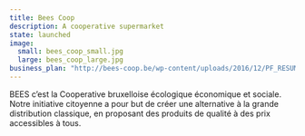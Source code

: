 ```yaml
---
title: Bees Coop
description: A cooperative supermarket
state: launched
image:
  small: bees_coop_small.jpg
  large: bees_coop_large.jpg
business_plan: "http://bees-coop.be/wp-content/uploads/2016/12/PF_RESUME.pdf"
---
```


BEES c’est la Cooperative bruxelloise écologique économique et sociale. Notre initiative citoyenne a pour but de créer une alternative à la grande distribution classique, en proposant des produits de qualité à des prix accessibles à tous.
